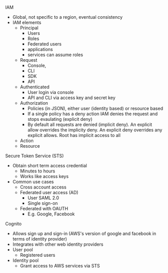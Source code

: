 IAM 
- Global, not specific to a region, eventual consistency 
- IAM elements 
	- Principal 
		- Users
		- Roles 
		- Federated users
		-  applications 
		- services can assume roles 
	- Request
		- Console, 
		- CLI
		- SDK
		- API
	- Authenticated 
		- User login via console
		- API and CLI via access key and secret key 
	- Authorization 
		- Policies (in JSON), either user (identity based) or resource based 
		- If a single policy has a deny action IAM denies the request and stops evaulating (explicit deny)
		- By default all requests are denied (implicit deny). An explicit allow overrides the implicity deny. An explicit deny overrides any explicit allows. Root has implicit access to all 
	- Action 
	- Resource 

Secure Token Service (STS)
- Obtain short term access credential 
	- Minutes to hours 
	- Works like access keys 
- Common use cases 
	- Cross account access 
	- Federated user access (AD)
		- User SAML 2.0
		- Single sign-on 
	- Federated with OAUTH
		- E.g. Google, Facebook 

Cognito 
- Allows sign up and sign-in (AWS's version of google and facebook in terms of identity provider)
- Integrates with other web identity providers 
- User pool 
	- Registered users 
- Identity pool 
	- Grant access to AWS services via STS 

